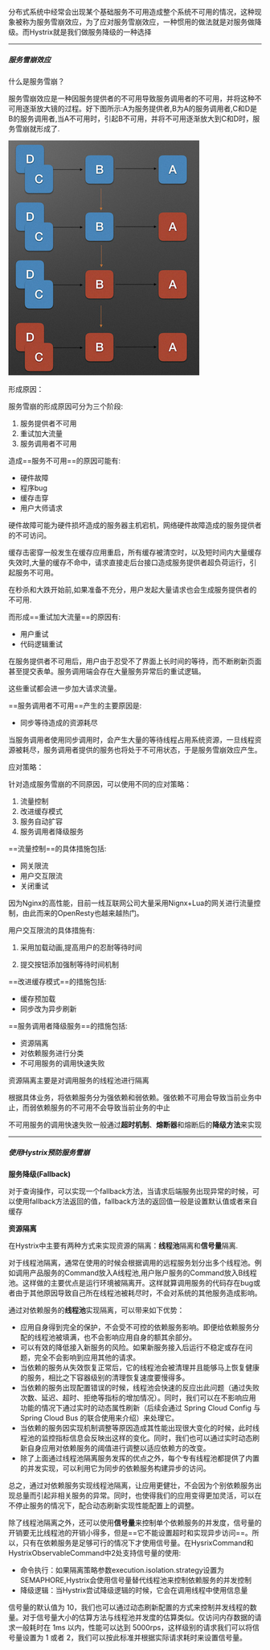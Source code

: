 分布式系统中经常会出现某个基础服务不可用造成整个系统不可用的情况，这种现象被称为服务雪崩效应，为了应对服务雪崩效应，一种惯用的做法就是对服务做降级。而Hystrix就是我们做服务降级的一种选择

---

##### 服务雪崩效应

什么是服务雪崩？

服务雪崩效应是一种因服务提供者的不可用导致服务调用者的不可用，并将这种不可用逐渐放大镜的过程。好下图所示:A为服务提供者,B为A的服务调用者,C和D是B的服务调用者,当A不可用时，引起B不可用，并将不可用逐渐放大到C和D时，服务雪崩就形成了.

![服务雪崩示意图](https://github.com/linkiChen/SpringCloud-2.1.0-toturials/blob/master/imgs/hystrix-1.jpg)

形成原因：

服务雪崩的形成原因可分为三个阶段:

1. 服务提供者不可用
2. 重试加大流量
3. 服务调用者不可用

造成==服务不可用==的原因可能有:

- 硬件故障
- 程序bug
- 缓存击穿
- 用户大师请求

硬件故障可能为硬件损坏造成的服务器主机宕机，网络硬件故障造成的服务提供者的不可访问。

缓存击密穿一般发生在缓存应用重启，所有缓存被清空时，以及短时间内大量缓存失效时,大量的缓存不命中，请求直接走后台接口造成服务提供者超负荷运行，引起服务不可用。

在秒杀和大跌开始前,如果准备不充分，用户发起大量请求也会生成服务提供者的不可用.

而形成==重试加大流量==的原因有:

- 用户重试
- 代码逻辑重试

在服务提供者不可用后，用户由于忍受不了界面上长时间的等待，而不断刷新页面甚至提交表单。服务调用端会存在大量服务异常后的重试逻辑。

这些重试都会进一步加大请求流量。

==服务调用者不可用==产生的主要原因是:

- 同步等待造成的资源耗尽

当服务调用者使用同步调用时，会产生大量的等待线程占用系统资源，一旦线程资源被耗尽，服务调用者提供的服务也将处于不可用状态，于是服务雪崩效应产生。



应对策略：

针对造成服务雪崩的不同原因，可以使用不同的应对策略：

1. 流量控制
2. 改进缓存模式
3. 服务自动扩容
4. 服务调用者降级服务

==流量控制==的具体措施包括:

- 网关限流
- 用户交互限流
- 关闭重试

因为Nginx的高性能，目前一线互联网公司大量采用Nignx+Lua的网关进行流量控制，由此而来的OpenResty也越来越热门。

用户交互限流的具体措施有:

1. 采用加载动画,提高用户的忍耐等待时间

2. 提交按钮添加强制等待时间机制

==改进缓存模式==的措施包括:

- 缓存预加载
- 同步改为异步刷新

==服务调用者降级服务==的措施包括:

- 资源隔离
- 对依赖服务进行分类
- 不可用服务的调用快速失败

资源隔离主要是对调用服务的线程池进行隔离

根据具体业务，将依赖服务分为强依赖和弱依赖。强依赖不可用会导致当前业务中止，而弱依赖服务的不可用不会导致当前业务的中止

不可用服务的调用快速失败一般通过**超时机制**、**熔断器**和熔断后的**降级方法**来实现

---

##### 使用Hystrix预防服务雪崩

**服务降级(Fallback)**

对于查询操作，可以实现一个fallback方法，当请求后端服务出现异常的时候，可以使用fallback方法返回的值，fallback方法的返回值一般是设置默认值或者来自缓存

**资源隔离**

在Hystrix中主要有两种方式来实现资源的隔离：**线程池**隔离和**信号量**隔离.

对于线程池隔离，通常在使用的时候会根据调用的远程服务划分出多个线程池。例如调用产品服务的Command放入A线程池,用户账户服务的Command放入B线程池。这样做的主要优点是运行环境被隔离开。这样就算调用服务的代码存在bug或者由于其他原因导致自己所在线程池被耗尽时，不会对系统的其他服务造成影响。

通过对依赖服务的**线程池**实现隔离，可以带来如下优势：

- 应用自身得到完全的保护，不会受不可控的依赖服务影响。即便给依赖服务分配的线程池被填满，也不会影响应用自身的额其余部分。
- 可以有效的降低接入新服务的风险。如果新服务接入后运行不稳定或存在问题，完全不会影响到应用其他的请求。
- 当依赖的服务从失效恢复正常后，它的线程池会被清理并且能够马上恢复健康的服务，相比之下容器级别的清理恢复速度要慢得多。
- 当依赖的服务出现配置错误的时候，线程池会快速的反应出此问题（通过失败次数、延迟、超时、拒绝等指标的增加情况）。同时，我们可以在不影响应用功能的情况下通过实时的动态属性刷新（后续会通过 Spring Cloud Config 与 Spring Cloud Bus 的联合使用来介绍）来处理它。
- 当依赖的服务因实现机制调整等原因造成其性能出现很大变化的时候，此时线程池的监控指标信息会反映出这样的变化。同时，我们也可以通过实时动态刷新自身应用对依赖服务的阈值进行调整以适应依赖方的改变。
- 除了上面通过线程池隔离服务发挥的优点之外，每个专有线程池都提供了内置的并发实现，可以利用它为同步的依赖服务构建异步的访问。

总之，通过对依赖服务实现线程池隔离，让应用更健壮，不会因为个别依赖服务出现总量而引起非相关服务的异常。同时，也使得我们的应用变得更加灵活，可以在不停止服务的情况下，配合动态刷新实现性能配置上的调整。

除了线程池隔离之外，还可以使用**信号量**来控制单个依赖服务的并发度，信号量的开销要无比线程池的开销小得多，但是==它不能设置超时和实现异步访问==。所以，只有在依赖服务是足够可行的情况下才使用信号量。在HysrixCommand和HystrixObservableCommand中2处支持信号量的使用:

- 命令执行：如果隔离策略参数execution.isolation.strategy设置为SEMAPHORE,Hystrix会使用信号量替代线程池来控制依赖服务的并发控制
- 降级逻辑：当Hystrix尝试降级逻辑的时候，它会在调用线程中使用信息量

信号量的默认值为 10，我们也可以通过动态刷新配置的方式来控制并发线程的数量。对于信号量大小的估算方法与线程池并发度的估算类似。仅访问内存数据的请求一般耗时在 1ms 以内，性能可以达到 5000rps，这样级别的请求我们可以将信号量设置为 1 或者 2，我们可以按此标准并根据实际请求耗时来设置信号量。